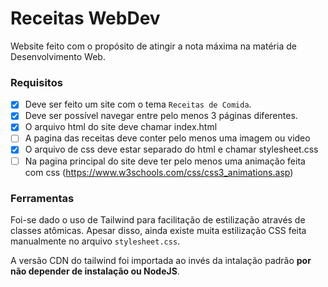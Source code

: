 # Receitas WebDev

Website feito com o propósito de atingir a nota máxima na matéria de Desenvolvimento Web.

### Requisitos
- [x] Deve ser feito um site com o tema `Receitas de Comida`.
- [x] Deve ser possível navegar entre pelo menos 3 páginas diferentes.
- [x] O arquivo html do site deve chamar index.html
- [ ] A pagina das receitas deve conter pelo menos uma imagem ou video
- [x] O arquivo de css deve estar separado do html e chamar stylesheet.css
- [ ] Na pagina principal do site deve ter pelo menos uma animação feita com css (https://www.w3schools.com/css/css3_animations.asp)

### Ferramentas

Foi-se dado o uso de Tailwind para facilitação de estilização através de classes atômicas.
Apesar disso, ainda existe muita estilização CSS feita manualmente no arquivo `stylesheet.css`.

A versão CDN do tailwind foi importada ao invés da intalação padrão **por não depender de instalação ou NodeJS**.